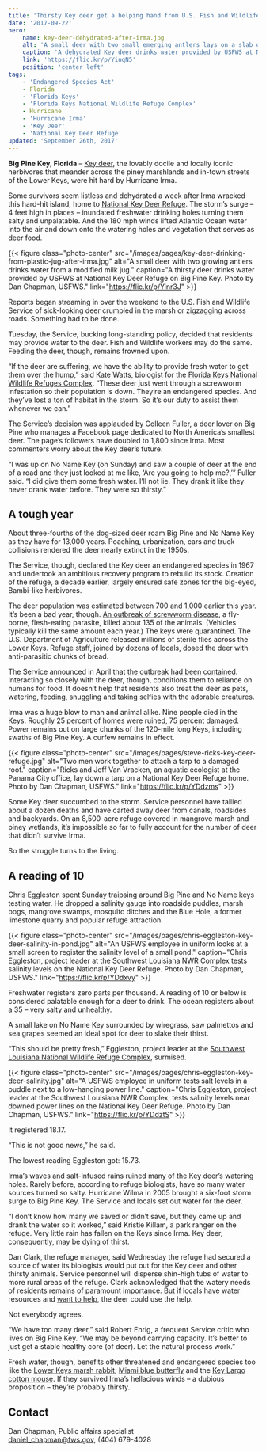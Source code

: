 ```yaml
---
title: 'Thirsty Key deer get a helping hand from U.S. Fish and Wildlife Service and the public'
date: '2017-09-22'
hero:
    name: key-deer-dehydrated-after-irma.jpg
    alt: 'A small deer with two small emerging antlers lays on a slab of concrete while taking a drink of water from plastic tupperware.'
    caption: 'A dehydrated Key deer drinks water provided by USFWS at National Key Deer Refuge. Photo by Dan Chapman, USFWS.'
    link: 'https://flic.kr/p/YinqN5'
    position: 'center left'
tags:
    - 'Endangered Species Act'
    - Florida
    - 'Florida Keys'
    - 'Florida Keys National Wildlife Refuge Complex'
    - Hurricane
    - 'Hurricane Irma'
    - 'Key Deer'
    - 'National Key Deer Refuge'
updated: 'September 26th, 2017'
---
```


**Big Pine Key, Florida** – [Key deer](https://www.fws.gov/refuge/National_Key_Deer_Refuge/wildlife_and_habitat/key_deer.html), the lovably docile and locally iconic herbivores that meander across the piney marshlands and in-town streets of the Lower Keys, were hit hard by Hurricane Irma.

Some survivors seem listless and dehydrated a week after Irma wracked this hard-hit island, home to [National Key Deer Refuge](https://www.fws.gov/refuge/National_Key_Deer_Refuge/). The storm’s surge – 4 feet high in places – inundated freshwater drinking holes turning them salty and unpalatable. And the 180 mph winds lifted Atlantic Ocean water into the air and down onto the watering holes and vegetation that serves as deer food.

{{< figure class="photo-center" src="/images/pages/key-deer-drinking-from-plastic-jug-after-irma.jpg" alt="A small deer with two growing antlers drinks water from a modified milk jug." caption="A thirsty deer drinks water provided by USFWS at National Key Deer Refuge on Big Pine Key. Photo by Dan Chapman, USFWS." link="https://flic.kr/p/Yinr3J" >}}

Reports began streaming in over the weekend to the U.S. Fish and Wildlife Service of sick-looking deer crumpled in the marsh or zigzagging across roads. Something had to be done.

Tuesday, the Service, bucking long-standing policy, decided that residents may provide water to the deer. Fish and Wildlife workers may do the same. Feeding the deer, though, remains frowned upon.

“If the deer are suffering, we have the ability to provide fresh water to get them over the hump,” said Kate Watts, biologist for the [Florida Keys National Wildlife Refuges Complex](https://www.fws.gov/refuge/National_Key_Deer_Refuge/About_the_Complex.html). “These deer just went through a screwworm infestation so their population is down. They’re an endangered species. And they’ve lost a ton of habitat in the storm. So it’s our duty to assist them whenever we can.”

The Service’s decision was applauded by Colleen Fuller, a deer lover on Big Pine who manages a Facebook page dedicated to North America’s smallest deer. The page’s followers have doubled to 1,800 since Irma. Most commenters worry about the Key deer’s future.

“I was up on No Name Key (on Sunday) and saw a couple of deer at the end of a road and they just looked at me like, ‘Are you going to help me?,’” Fuller said. “I did give them some fresh water. I’ll not lie. They drank it like they never drank water before. They were so thirsty.”

## A tough year

About three-fourths of the dog-sized deer roam Big Pine and No Name Key as they have for 13,000 years. Poaching, urbanization, cars and truck collisions rendered the deer nearly extinct in the 1950s.

The Service, though, declared the Key deer an endangered species in 1967 and undertook an ambitious recovery program to rebuild its stock. Creation of the refuge, a decade earlier, largely ensured safe zones for the big-eyed, Bambi-like herbivores.

The deer population was estimated between 700 and 1,000 earlier this year. It’s been a bad year, though. [An outbreak of screwworm disease](/articles/whats-old-is-new-again-new-world-screwworm/), a fly-borne, flesh-eating parasite, killed about 135 of the animals. (Vehicles typically kill the same amount each year.) The keys were quarantined. The U.S. Department of Agriculture released millions of sterile flies across the Lower Keys. Refuge staff, joined by dozens of locals, dosed the deer with anti-parasitic chunks of bread.

The Service announced in April that [the outbreak had been contained](/articles/support-and-cooperation-cure-the-new-world-screwworm-infestation-in-the-keys/). Interacting so closely with the deer, though, conditions them to reliance on humans for food. It doesn’t help that residents also treat the deer as pets, watering, feeding, snuggling and taking selfies with the adorable creatures.

Irma was a huge blow to man and animal alike. Nine people died in the Keys. Roughly 25 percent of homes were ruined, 75 percent damaged. Power remains out on large chunks of the 120-mile long Keys, including swaths of Big Pine Key. A curfew remains in effect.

{{< figure class="photo-center" src="/images/pages/steve-ricks-key-deer-refuge.jpg" alt="Two men work together to attach a tarp to a damaged roof." caption="Ricks and Jeff Van Vracken, an aquatic ecologist at the Panama City office, lay down a tarp on a National Key Deer Refuge home. Photo by Dan Chapman, USFWS." link="https://flic.kr/p/YDdzms" >}}

Some Key deer succumbed to the storm. Service personnel have tallied about a dozen deaths and have carted away deer from canals, roadsides and backyards. On an 8,500-acre refuge covered in mangrove marsh and piney wetlands, it’s impossible so far to fully account for the number of deer that didn’t survive Irma.

So the struggle turns to the living.

## A reading of 10

Chris Eggleston spent Sunday traipsing around Big Pine and No Name keys testing water. He dropped a salinity gauge into roadside puddles, marsh bogs, mangrove swamps, mosquito ditches and the Blue Hole, a former limestone quarry and popular refuge attraction.

{{< figure class="photo-center" src="/images/pages/chris-eggleston-key-deer-salinity-in-pond.jpg" alt="An USFWS employee in uniform looks at a small screen to register the salinity level of a small pond." caption="Chris Eggleston, project leader at the Southwest Louisiana NWR Complex tests salinity levels on the National Key Deer Refuge. Photo by Dan Chapman, USFWS." link="https://flic.kr/p/YDdxvy" >}}

Freshwater registers zero parts per thousand. A reading of 10 or below is considered palatable enough for a deer to drink. The ocean registers about a 35 – very salty and unhealthy.

A small lake on No Name Key surrounded by wiregrass, saw palmettos and sea grapes seemed an ideal spot for deer to slake their thirst.

“This should be pretty fresh,” Eggleston, project leader at the [Southwest Louisiana National Wildlife Refuge Complex](https://www.fws.gov/refuge/Cameron_Prairie/About_the_Complex.html), surmised.

{{< figure class="photo-center" src="/images/pages/chris-eggleston-key-deer-salinity.jpg" alt="A USFWS employee in uniform tests salt levels in a puddle next to a low-hanging power line." caption="Chris Eggleston, project leader at the Southwest Louisiana NWR Complex, tests salinity levels near downed power lines on the National Key Deer Refuge. Photo by Dan Chapman, USFWS." link="https://flic.kr/p/YDdztS" >}}

It registered 18.17.

“This is not good news,” he said.

The lowest reading Eggleston got: 15.73.

Irma’s waves and salt-infused rains ruined many of the Key deer’s watering holes. Rarely before, according to refuge biologists, have so many water sources turned so salty. Hurricane Wilma in 2005 brought a six-foot storm surge to Big Pine Key. The Service and locals set out water for the deer.

“I don’t know how many we saved or didn’t save, but they came up and drank the water so it worked,” said Kristie Killam, a park ranger on the refuge.
Very little rain has fallen on the Keys since Irma. Key deer, consequently, may be dying of thirst.

Dan Clark, the refuge manager, said Wednesday the refuge had secured a source of water its biologists would put out for the Key deer and other thirsty animals. Service personnel will disperse shin-high tubs of water to more rural areas of the refuge. Clark acknowledged that the watery needs of residents remains of paramount importance. But if locals have water resources and [want to help](/news/2017/09/community-assistance-opportunity-to-help-florida-keys-wildlife/), the deer could use the help.

Not everybody agrees.

“We have too many deer,” said Robert Ehrig, a frequent Service critic who lives on Big Pine Key. “We may be beyond carrying capacity. It’s better to just get a stable healthy core (of deer). Let the natural process work.”

Fresh water, though, benefits other threatened and endangered species too like the [Lower Keys marsh rabbit](https://ecos.fws.gov/ecp0/profile/speciesProfile?spcode=A0AA), [Miami blue butterfly](https://ecos.fws.gov/ecp0/profile/speciesProfile?spcode=I02Q) and the [Key Largo cotton mouse](https://www.fws.gov/verobeach/MSRPPDFs/KeyLargoCottonmouse.pdf). If they survived Irma’s hellacious winds – a dubious proposition – they’re probably thirsty.

## Contact

Dan Chapman, Public affairs specialist  
[daniel_chapman@fws.gov](mailto:daniel_chapman@fws.gov), (404) 679-4028
